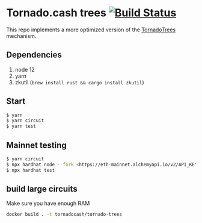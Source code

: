 # Tornado.cash trees [![Build Status](https://github.com/tornadocash/tornado-trees/workflows/build/badge.svg)](https://github.com/tornadocash/tornado-trees/actions)

This repo implements a more optimized version of the [TornadoTrees](https://github.com/tornadocashdev/tornado-anonymity-mining/blob/080d0f83665fa686d7fe42dd57fb5975d0f1ca58/contracts/TornadoTrees.sol) mechanism.

## Dependencies

1. node 12
2. yarn
3. zkutil (`brew install rust && cargo install zkutil`)

## Start

```bash
$ yarn
$ yarn circuit
$ yarn test
```

## Mainnet testing

```bash
$ yarn circuit
$ npx hardhat node --fork <https://eth-mainnet.alchemyapi.io/v2/API_KEY> --fork-block-number 11827889
$ npx hardhat test
```

## build large circuits

Make sure you have enough RAM

```bash
docker build . -t tornadocash/tornado-trees
```
